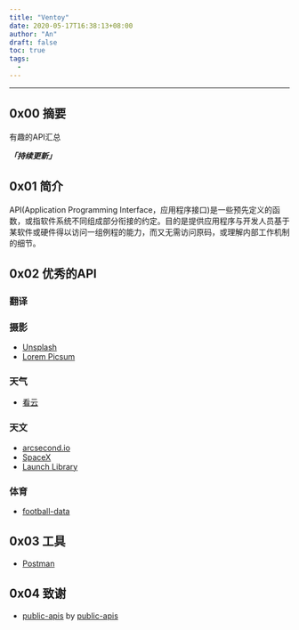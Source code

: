 ```yaml
---
title: "Ventoy"
date: 2020-05-17T16:38:13+08:00
author: "An"
draft: false
toc: true
tags: 
  - 
---
```




---

<!-- require APlayer -->
<link rel="stylesheet" href="https://cdn.jsdelivr.net/npm/aplayer/dist/APlayer.min.css">
<script src="https://cdn.jsdelivr.net/npm/aplayer/dist/APlayer.min.js"></script>
<!-- require MetingJS -->
<script src="https://cdn.jsdelivr.net/npm/meting@2/dist/Meting.min.js"></script>

<meting-js
        server="netease"
        type="song"
        id="19711382">
</meting-js>

## 0x00 摘要

有趣的API汇总

***「持续更新」***

## 0x01 简介

API(Application Programming Interface，应用程序接口)是一些预先定义的函数，或指软件系统不同组成部分衔接的约定。目的是提供应用程序与开发人员基于某软件或硬件得以访问一组例程的能力，而又无需访问原码，或理解内部工作机制的细节。

## 0x02 优秀的API

### 翻译

### 摄影

- [Unsplash](https://unsplash.com/)
- [Lorem Picsum](https://picsum.photos/)

### 天气

- [看云](https://www.kancloud.cn/ccjin/yingq/603579)

### 天文

- [arcsecond.io](https://api.arcsecond.io/)
- [SpaceX](https://github.com/r-spacex/SpaceX-API)
- [Launch Library](https://launchlibrary.net/docs/1.3/api.html)

### 体育

- [football-data](https://www.football-data.org/index)

## 0x03 工具

- [Postman](https://www.getpostman.com/)

## 0x04 致谢

- [public-apis](https://github.com/public-apis/public-apis) by [public-apis](https://github.com/public-apis)